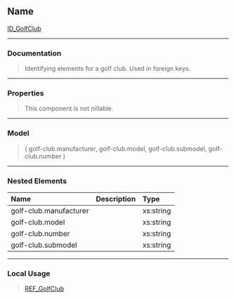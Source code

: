 ## Name ##

[ID\_GolfClub](GID_GolfClub.md)

---


### Documentation ###


> Identifying elements for a golf club. Used in foreign keys.


---



### Properties ###

> This component is not nillable.

---


### Model ###

> ( golf-club.manufacturer, golf-club.model, golf-club.submodel, golf-club.number   )

---


### Nested Elements ###

| **Name** | **Description** | **Type** |
|:---------|:----------------|:---------|
| golf-club.manufacturer |   | xs:string |
| golf-club.model |   | xs:string |
| golf-club.number |   | xs:string |
| golf-club.submodel |   | xs:string |


---


### Local Usage ###
> [REF\_GolfClub](CREF_GolfClub.md)